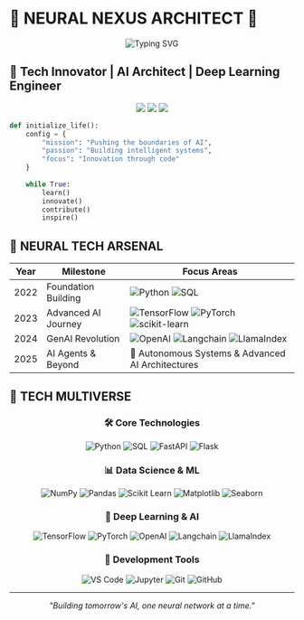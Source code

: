 # 🌟 NEURAL NEXUS ARCHITECT 🌟

<div align="center">
  <img src="https://readme-typing-svg.herokuapp.com?font=Fira+Code&weight=600&size=28&pause=1000&color=6AD3F7&center=true&vCenter=true&random=false&width=600&lines=Hi+👋+I'm+Rohit+Vyavahare;AI+%26+Deep+Learning+Engineer;Machine+Learning+Specialist;Natural+Language+Processing+Expert;GenAI+Architecture+Designer" alt="Typing SVG" />
</div>

## 🧠 Tech Innovator | AI Architect | Deep Learning Engineer

<div align="center">
  <a href="https://www.linkedin.com/in/rohitvyavahare2001"><img src="https://img.shields.io/badge/LinkedIn-0077B5?style=for-the-badge&logo=linkedin&logoColor=white"></a>
  <a href="https://x.com/RV_vyavahare"><img src="https://img.shields.io/badge/Twitter-1DA1F2?style=for-the-badge&logo=twitter&logoColor=white"></a>
  <a href="mailto:rohitvyavahare2001@gmail.com"><img src="https://img.shields.io/badge/Gmail-D14836?style=for-the-badge&logo=gmail&logoColor=white"></a>
</div>

```python
def initialize_life():
    config = {
        "mission": "Pushing the boundaries of AI",
        "passion": "Building intelligent systems",
        "focus": "Innovation through code"
    }
    
    while True:
        learn()
        innovate()
        contribute()
        inspire()
```

## 🚀 NEURAL TECH ARSENAL

<div align="center">

| Year | Milestone | Focus Areas |
|------|-----------|-------------|
| 2022 | Foundation Building | ![Python](https://img.shields.io/badge/Python-3776AB?style=flat&logo=python&logoColor=white) ![SQL](https://img.shields.io/badge/SQL-4479A1?style=flat&logo=mysql&logoColor=white) |
| 2023 | Advanced AI Journey | ![TensorFlow](https://img.shields.io/badge/TensorFlow-FF6F00?style=flat&logo=tensorflow&logoColor=white) ![PyTorch](https://img.shields.io/badge/PyTorch-EE4C2C?style=flat&logo=pytorch&logoColor=white) ![scikit-learn](https://img.shields.io/badge/scikit--learn-F7931E?style=flat&logo=scikit-learn&logoColor=white) |
| 2024 | GenAI Revolution | ![OpenAI](https://img.shields.io/badge/OpenAI-412991?style=flat&logo=openai&logoColor=white) ![Langchain](https://img.shields.io/badge/🦜-Langchain-blue) ![LlamaIndex](https://img.shields.io/badge/🦙-LlamaIndex-green) |
| 2025 | AI Agents & Beyond | 🤖 Autonomous Systems & Advanced AI Architectures |

</div>

## 💫 TECH MULTIVERSE

<div align="center">

### 🛠️ Core Technologies
![Python](https://img.shields.io/badge/Python-3776AB?style=for-the-badge&logo=python&logoColor=white)
![SQL](https://img.shields.io/badge/SQL-4479A1?style=for-the-badge&logo=mysql&logoColor=white)
![FastAPI](https://img.shields.io/badge/FastAPI-009688?style=for-the-badge&logo=fastapi&logoColor=white)
![Flask](https://img.shields.io/badge/Flask-000000?style=for-the-badge&logo=flask&logoColor=white)

### 📊 Data Science & ML
![NumPy](https://img.shields.io/badge/NumPy-013243?style=for-the-badge&logo=numpy&logoColor=white)
![Pandas](https://img.shields.io/badge/Pandas-150458?style=for-the-badge&logo=pandas&logoColor=white)
![Scikit Learn](https://img.shields.io/badge/Scikit_Learn-F7931E?style=for-the-badge&logo=scikit-learn&logoColor=white)
![Matplotlib](https://img.shields.io/badge/Matplotlib-11557c?style=for-the-badge&logo=python&logoColor=white)
![Seaborn](https://img.shields.io/badge/Seaborn-3776AB?style=for-the-badge&logo=python&logoColor=white)

### 🧠 Deep Learning & AI
![TensorFlow](https://img.shields.io/badge/TensorFlow-FF6F00?style=for-the-badge&logo=tensorflow&logoColor=white)
![PyTorch](https://img.shields.io/badge/PyTorch-EE4C2C?style=for-the-badge&logo=pytorch&logoColor=white)
![OpenAI](https://img.shields.io/badge/OpenAI-412991?style=for-the-badge&logo=openai&logoColor=white)
![Langchain](https://img.shields.io/badge/🦜_Langchain-blue?style=for-the-badge)
![LlamaIndex](https://img.shields.io/badge/🦙_LlamaIndex-green?style=for-the-badge)

### 🔧 Development Tools
![VS Code](https://img.shields.io/badge/VS_Code-007ACC?style=for-the-badge&logo=visual-studio-code&logoColor=white)
![Jupyter](https://img.shields.io/badge/Jupyter-F37626?style=for-the-badge&logo=jupyter&logoColor=white)
![Git](https://img.shields.io/badge/Git-F05032?style=for-the-badge&logo=git&logoColor=white)
![GitHub](https://img.shields.io/badge/GitHub-181717?style=for-the-badge&logo=github&logoColor=white)

</div>

---

<div align="center">
  <i>"Building tomorrow's AI, one neural network at a time."</i>
</div>
